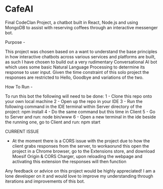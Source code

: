 # CafeAI
Final CodeClan Project, a chatbot built in React, Node.js and using MongoDB to assist with reserving coffees through an interactive messenger bot.

Purpose -
  
  This project was chosen based on a want to understand the base principles in how interactive chatbots across various services and platforms are built,
  as such I have chosen to build out a very rudimentary Conversational AI bot which uses some basic Natural Language Processing to determine its response to user input.
  Given the time constraint of this solo project the responses are restricted to Hello, Goodbye and variations of the two.
  
How To Run -
  
  To run this bot the following will need to be done:
   1 - Clone this repo onto your own local machine
   2 - Open up the repo in your IDE
   3 - Run the following command in the IDE terminal within Server directory of the project: npm install
   4 - Do the same command but this time in Client
   5 - Go to Server and run: node bin/www
   6 - Open a new terminal in the ide beside the running one, go to Client and run: npm start
   
CURRENT ISSUE
 - At the moment there is a CORS issue with the project due to how the client grabs responses from the server, to workaorund this open the project in a Chrome browser, go to the Extensions store,
   and download Moesif Origin & CORS Charger, upon reloading the webpage and activating this extension the responses will then function
   
Any feedback or advice on this project would be highly appreciated! I am a lone developer on it and would love to improve my understanding through iterations and improvements of this bot.
